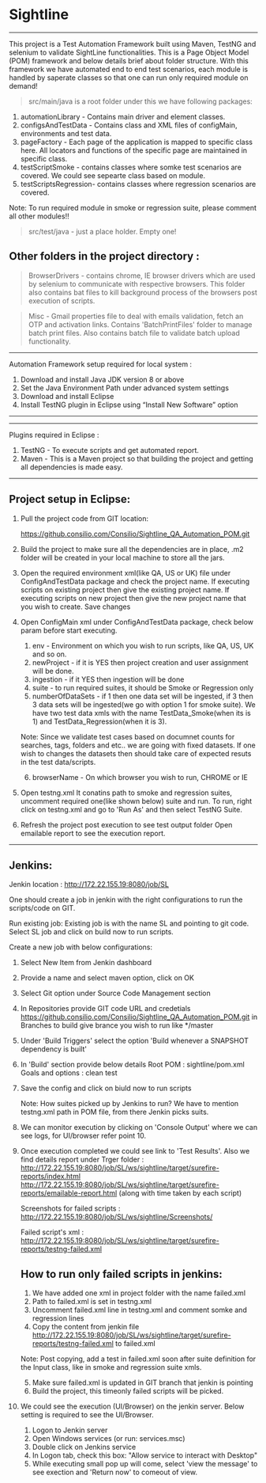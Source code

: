 # Sightline
---------------------------------------------------------------------------------------------------
This project is a Test Automation Framework built using Maven, TestNG and selenium to validate SightLine functionalities.
This is a Page Object Model (POM) framework and below details brief about folder structure.
With this framework we have automated end to end test scenarios, each module is handled by saperate classes so that one can run only required module on demand!

> src/main/java is a root folder under this we have following packages:
  1. automationLibrary - Contains main driver and element classes.
  2. configsAndTestData - Contains class and XML files of configMain, environments and test data.
  3. pageFactory - Each page of the application is mapped to specific class here. All locators and functions of the specific page are    	maintained in specific class.
  4. testScriptSmoke - contains classes where somke test scenarios are covered. We could see sepearte class based on module.
  5. testScriptsRegression- contains classes where regression scenarios are covered.
  
  Note: To run required module in smoke or regression suite, please comment all other modules!!

> src/test/java - just a place holder. Empty one!

Other folders in the project directory :
------------------------------------------
> BrowserDrivers - contains chrome, IE browser drivers which are used by selenium to communicate with respective browsers.
                   This folder also contains bat files to kill background process of the browsers post execution of scripts.

> Misc -  Gmail properties file to deal with emails validation, fetch an OTP and activation links.
          Contains 'BatchPrintFiles' folder to manage batch print files.
          Also contains batch file to validate batch upload functionality.
	  
  -----------------------------------------------------------------------------------------------------------
Automation Framework setup required for local system :
1. Download and install Java JDK version 8 or above
2. Set the Java Environment Path under advanced system settings
3. Download and install Eclipse
4. Install TestNG plugin in Eclipse using “Install New Software” option 

------------------------------------------------------------------------------------------------------------

-----------------------------------------------------------------------------------------------------------
Plugins required in Eclipse :
1. TestNG -  To execute scripts and get automated report. 
2. Maven  - This is a Maven project so that building the project and getting all dependencies is made easy.
------------------------------------------------------------------------------------------------------------
Project setup in Eclipse:
--------------------------

1. Pull the project code from GIT location:

   https://github.consilio.com/Consilio/Sightline_QA_Automation_POM.git


2. Build the project to make sure all the dependencies are in place, .m2 folder will be created in your local machine to store all the jars.

3. Open the required environment xml(like QA, US or UK) file under ConfigAndTestData package and check the project name.
   If executing scripts on existing project then give the existing project name.
   If executing scripts on new project then give the new project name that you wish to create.
   Save changes

4. Open ConfigMain xml under ConfigAndTestData package, check below param before start executing.
	1. env - Environment on which you wish to run scripts, like QA, US, UK and so on.
	2. newProject - if it is YES then project creation and user assignment will be done. 
	3. ingestion - if it YES then ingestion will be done
	4. suite - to run required suites, it should be Smoke or Regression only 
	5. numberOfDataSets -  if 1 then one data set will be ingested, if 3 then 3 data sets will be ingested(we                                                go with option 1 for smoke suite). We have two test data xmls with the name TestData_Smoke(when its is 1) and 	TestData_Regression(when it is 3). 
	
	Note: Since we validate test cases based on documnet counts for searches, tags, folders and etc.. we are going with fixed datasets. If one wish to changes the datasets then should take care of expected resuts in the test data/scripts.
	
	6. browserName - On which browser you wish to run, CHROME or IE
	
5. Open testng.xml 
	It conatins path to smoke and regression suites, uncomment required one(like shown below) suite and run. To run, right click on 	testng.xml and go to 'Run As' and then select TestNG Suite.
	
	<suite-file path="./smokeSuite.xml"/>

	<!-- <suite-file path="./regressionSuite.xml" /> -->

6. Refresh the project post execution to see test output folder
   Open emailable report to see the execution report.
---------------------------------------------------------------------------------------------------
Jenkins: 
---------------------------------------------------------------------------------------------------
Jenkin location :
http://172.22.155.19:8080/job/SL

One should create a job in jenkin with the right configurations to run the scripts/code on GIT.

Run existing job:
Existing job is with the name SL and pointing to git code. Select SL job and click on build now to run scripts.

Create a new job with below configurations:
1. Select New Item from Jenkin dashboard 
2. Provide a name and select maven option, click on OK
3. Select Git option under Source Code Management section 
4. In Repositories provide GIT code URL and credetials 
https://github.consilio.com/Consilio/Sightline_QA_Automation_POM.git
in 	Branches to build give brance you wish to run like */master

5. Under 'Build Triggers' select the option 'Build whenever a SNAPSHOT dependency is built'
6. In 'Build' section provide below details
Root POM : sightline/pom.xml
Goals and options : clean test

7. Save the config and click on biuld now to run scripts 

	Note: How suites picked up by Jenkins to run? 
	We have to mention testng.xml path in POM file, from there Jenkin picks suits.

8. We can monitor execution by clicking on 'Console Output' where we can see logs, for UI/browser refer point 10.

9. Once execution completed we could see link to 'Test Results'.
   Also we find details report under Trger folder :
   http://172.22.155.19:8080/job/SL/ws/sightline/target/surefire-reports/index.html
   http://172.22.155.19:8080/job/SL/ws/sightline/target/surefire-reports/emailable-report.html (along with time taken by each script)
   
   Screenshots for failed scripts : http://172.22.155.19:8080/job/SL/ws/sightline/Screenshots/
   
   Failed script's xml : 
   http://172.22.155.19:8080/job/SL/ws/sightline/target/surefire-reports/testng-failed.xml
   
   How to run only failed scripts in jenkins:
   --------------------------------------------
   1. We have added one xml in project folder with the name failed.xml
   2. Path to failed.xml is set in testng.xml
   3. Uncomment failed.xml line in testng.xml and comment somke and regression lines
   4. Copy the content from jenkin file http://172.22.155.19:8080/job/SL/ws/sightline/target/surefire-reports/testng-failed.xml to   failed.xml 
   
   Note: Post copying, add a test in failed.xml soon after suite definition for the Input class, like in smoke and regression suite xmls.
         
   5. Make sure failed.xml is updated in GIT branch that jenkin is pointing 
   6. Build the project, this timeonly failed scripts will be picked.

10. We could see the execution (UI/Browser) on the jenkin server. Below setting is required to see the UI/Browser.
	1. Logon to Jenkin server
	2. Open Windows services (or run: services.msc)
	3. Double click on Jenkins service
	4. In Logon tab, check this box: "Allow service to interact with Desktop"
	5. While executing small pop up will come, select 'view the message' to see exection and 'Return now' 
	   to comeout of view.



